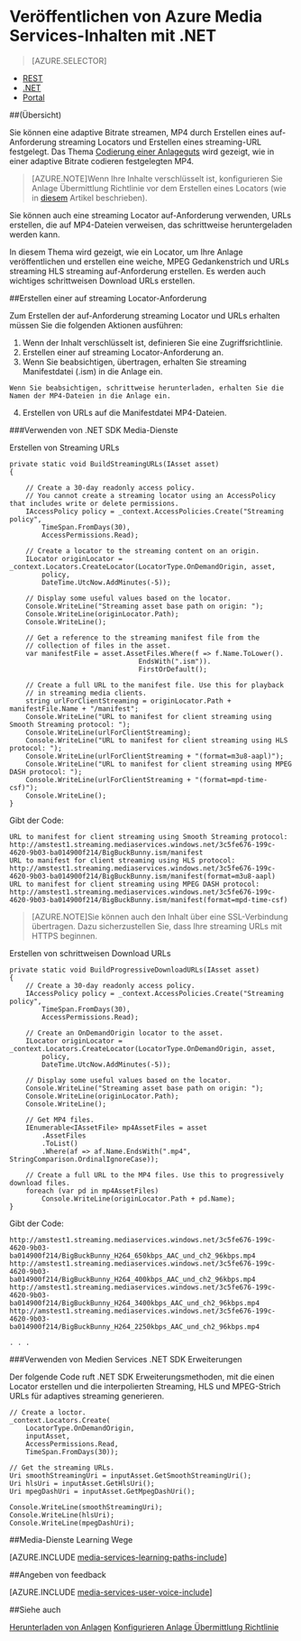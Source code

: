 <properties 
    pageTitle="Veröffentlichen von Azure Media Services-Inhalten mit .NET" 
    description="Erfahren Sie, wie einen Locator zu erstellen, der zum Erstellen eines streaming URLs verwendet wird. Codebeispielen in c# geschrieben sind, und verwenden den Media Services SDK für .NET." 
    authors="juliako" 
    manager="erikre" 
    editor="" 
    services="media-services" 
    documentationCenter=""/>

<tags 
    ms.service="media-services" 
    ms.workload="media" 
    ms.tgt_pltfrm="na" 
    ms.devlang="na" 
    ms.topic="article" 
    ms.date="08/30/2016"
    ms.author="juliako"/>


# <a name="publish-azure-media-services-content-using-net"></a>Veröffentlichen von Azure Media Services-Inhalten mit .NET
 
> [AZURE.SELECTOR]
- [REST](media-services-rest-deliver-streaming-content.md)
- [.NET](media-services-deliver-streaming-content.md)
- [Portal](media-services-portal-publish.md)

##<a name="overview"></a>(Übersicht)

Sie können eine adaptive Bitrate streamen, MP4 durch Erstellen eines auf-Anforderung streaming Locators und Erstellen eines streaming-URL festgelegt. Das Thema [Codierung einer Anlageguts](media-services-encode-asset.md) wird gezeigt, wie in einer adaptive Bitrate codieren festgelegten MP4. 

>[AZURE.NOTE]Wenn Ihre Inhalte verschlüsselt ist, konfigurieren Sie Anlage Übermittlung Richtlinie vor dem Erstellen eines Locators (wie in [diesem](media-services-dotnet-configure-asset-delivery-policy.md) Artikel beschrieben). 

Sie können auch eine streaming Locator auf-Anforderung verwenden, URLs erstellen, die auf MP4-Dateien verweisen, das schrittweise heruntergeladen werden kann.  

In diesem Thema wird gezeigt, wie ein Locator, um Ihre Anlage veröffentlichen und erstellen eine weiche, MPEG Gedankenstrich und URLs streaming HLS streaming auf-Anforderung erstellen. Es werden auch wichtiges schrittweisen Download URLs erstellen. 
     
##<a name="create-an-ondemand-streaming-locator"></a>Erstellen einer auf streaming Locator-Anforderung

Zum Erstellen der auf-Anforderung streaming Locator und URLs erhalten müssen Sie die folgenden Aktionen ausführen:

   1. Wenn der Inhalt verschlüsselt ist, definieren Sie eine Zugriffsrichtlinie.
   2. Erstellen einer auf streaming Locator-Anforderung an.
   3. Wenn Sie beabsichtigen, übertragen, erhalten Sie streaming Manifestdatei (.ism) in die Anlage ein. 
        
    Wenn Sie beabsichtigen, schrittweise herunterladen, erhalten Sie die Namen der MP4-Dateien in die Anlage ein.  
   4. Erstellen von URLs auf die Manifestdatei MP4-Dateien. 
   

###<a name="use-media-services-net-sdk"></a>Verwenden von .NET SDK Media-Dienste 

Erstellen von Streaming URLs 

    private static void BuildStreamingURLs(IAsset asset)
    {
    
        // Create a 30-day readonly access policy. 
        // You cannot create a streaming locator using an AccessPolicy that includes write or delete permissions.
        IAccessPolicy policy = _context.AccessPolicies.Create("Streaming policy",
            TimeSpan.FromDays(30),
            AccessPermissions.Read);
    
        // Create a locator to the streaming content on an origin. 
        ILocator originLocator = _context.Locators.CreateLocator(LocatorType.OnDemandOrigin, asset,
            policy,
            DateTime.UtcNow.AddMinutes(-5));
    
        // Display some useful values based on the locator.
        Console.WriteLine("Streaming asset base path on origin: ");
        Console.WriteLine(originLocator.Path);
        Console.WriteLine();
    
        // Get a reference to the streaming manifest file from the  
        // collection of files in the asset. 
        var manifestFile = asset.AssetFiles.Where(f => f.Name.ToLower().
                                    EndsWith(".ism")).
                                    FirstOrDefault();
        
        // Create a full URL to the manifest file. Use this for playback
        // in streaming media clients. 
        string urlForClientStreaming = originLocator.Path + manifestFile.Name + "/manifest";
        Console.WriteLine("URL to manifest for client streaming using Smooth Streaming protocol: ");
        Console.WriteLine(urlForClientStreaming);
        Console.WriteLine("URL to manifest for client streaming using HLS protocol: ");
        Console.WriteLine(urlForClientStreaming + "(format=m3u8-aapl)");
        Console.WriteLine("URL to manifest for client streaming using MPEG DASH protocol: ");
        Console.WriteLine(urlForClientStreaming + "(format=mpd-time-csf)"); 
        Console.WriteLine();
    }

Gibt der Code:
    
    URL to manifest for client streaming using Smooth Streaming protocol:
    http://amstest1.streaming.mediaservices.windows.net/3c5fe676-199c-4620-9b03-ba014900f214/BigBuckBunny.ism/manifest
    URL to manifest for client streaming using HLS protocol:
    http://amstest1.streaming.mediaservices.windows.net/3c5fe676-199c-4620-9b03-ba014900f214/BigBuckBunny.ism/manifest(format=m3u8-aapl)
    URL to manifest for client streaming using MPEG DASH protocol:
    http://amstest1.streaming.mediaservices.windows.net/3c5fe676-199c-4620-9b03-ba014900f214/BigBuckBunny.ism/manifest(format=mpd-time-csf)
    

>[AZURE.NOTE]Sie können auch den Inhalt über eine SSL-Verbindung übertragen. Dazu sicherzustellen Sie, dass Ihre streaming URLs mit HTTPS beginnen. 

Erstellen von schrittweisen Download URLs 

    private static void BuildProgressiveDownloadURLs(IAsset asset)
    {
        // Create a 30-day readonly access policy. 
        IAccessPolicy policy = _context.AccessPolicies.Create("Streaming policy",
            TimeSpan.FromDays(30),
            AccessPermissions.Read);
    
        // Create an OnDemandOrigin locator to the asset. 
        ILocator originLocator = _context.Locators.CreateLocator(LocatorType.OnDemandOrigin, asset,
            policy,
            DateTime.UtcNow.AddMinutes(-5));
    
        // Display some useful values based on the locator.
        Console.WriteLine("Streaming asset base path on origin: ");
        Console.WriteLine(originLocator.Path);
        Console.WriteLine();
    
        // Get MP4 files.
        IEnumerable<IAssetFile> mp4AssetFiles = asset
            .AssetFiles
            .ToList()
            .Where(af => af.Name.EndsWith(".mp4", StringComparison.OrdinalIgnoreCase));
                
        // Create a full URL to the MP4 files. Use this to progressively download files.
        foreach (var pd in mp4AssetFiles)
            Console.WriteLine(originLocator.Path + pd.Name);
    }

Gibt der Code:
    
    http://amstest1.streaming.mediaservices.windows.net/3c5fe676-199c-4620-9b03-ba014900f214/BigBuckBunny_H264_650kbps_AAC_und_ch2_96kbps.mp4
    http://amstest1.streaming.mediaservices.windows.net/3c5fe676-199c-4620-9b03-ba014900f214/BigBuckBunny_H264_400kbps_AAC_und_ch2_96kbps.mp4
    http://amstest1.streaming.mediaservices.windows.net/3c5fe676-199c-4620-9b03-ba014900f214/BigBuckBunny_H264_3400kbps_AAC_und_ch2_96kbps.mp4
    http://amstest1.streaming.mediaservices.windows.net/3c5fe676-199c-4620-9b03-ba014900f214/BigBuckBunny_H264_2250kbps_AAC_und_ch2_96kbps.mp4
    
    . . . 

###<a name="use-media-services-net-sdk-extensions"></a>Verwenden von Medien Services .NET SDK Erweiterungen

Der folgende Code ruft .NET SDK Erweiterungsmethoden, mit die einen Locator erstellen und die interpolierten Streaming, HLS und MPEG-Strich URLs für adaptives streaming generieren.

    // Create a loctor.
    _context.Locators.Create(
        LocatorType.OnDemandOrigin,
        inputAsset,
        AccessPermissions.Read,
        TimeSpan.FromDays(30));
    
    // Get the streaming URLs.
    Uri smoothStreamingUri = inputAsset.GetSmoothStreamingUri();
    Uri hlsUri = inputAsset.GetHlsUri();
    Uri mpegDashUri = inputAsset.GetMpegDashUri();
    
    Console.WriteLine(smoothStreamingUri);
    Console.WriteLine(hlsUri);
    Console.WriteLine(mpegDashUri);


##<a name="media-services-learning-paths"></a>Media-Dienste Learning Wege

[AZURE.INCLUDE [media-services-learning-paths-include](../../includes/media-services-learning-paths-include.md)]

##<a name="provide-feedback"></a>Angeben von feedback

[AZURE.INCLUDE [media-services-user-voice-include](../../includes/media-services-user-voice-include.md)]

##<a name="see-also"></a>Siehe auch

[Herunterladen von Anlagen](media-services-deliver-asset-download.md)
[Konfigurieren Anlage Übermittlung Richtlinie](media-services-dotnet-configure-asset-delivery-policy.md)
